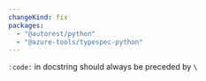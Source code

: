 ```yaml
---
changeKind: fix
packages:
  - "@autorest/python"
  - "@azure-tools/typespec-python"
---
```


`:code:` in docstring should always be preceded by `\`